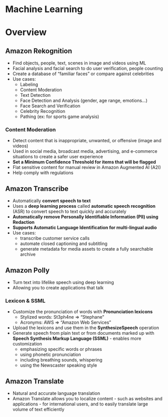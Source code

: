 # Machine Learning

# Overview

## Amazon Rekognition

- Find objects, people, text, scenes in image and videos using ML
- Facial analysis and facial search to do user verification, people counting
- Create a database of “familiar faces” or compare against celebrities
- Use cases:
    - Labeling
    - Content Moderation
    - Text Detection
    - Face Detection and Analysis (gender, age range, emotions…)
    - Face Search and Verification
    - Celebrity Recognition
    - Pathing (ex: for sports game analysis)

### Content Moderation

- Detect content that is inappropriate, unwanted, or offensive (image and videos)
- Used in social media, broadcast media, advertising, and e-commerce situations to create a safer user experience
- **Set a Minimum Confidence Threshold for items that will be flagged**
- Flat sensitive content for manual review in Amazon Augmented AI (A2I)
- Help comply with regulations

## Amazon Transcribe

- Automatically **convert speech to text**
- Uses a **deep learning process** called **automatic speech recognition** (ASR) to convert speech to text quickly and accurately
- **Automatically remove Personally Identifiable Information (PII) using Redaction**
- **Supports Automatic Language Identification for multi-lingual audio**
- Use cases:
    - transcribe customer service calls
    - automate closed captioning and subtitling
    - generate metadata for media assets to create a fully searchable archive

## Amazon Polly

- Turn text into lifelike speech using deep learning
- Allowing you to create applications that talk

### Lexicon & SSML

- Customize the pronunciation of words with **Pronunciation lexicons**
    - Stylized words: St3ph4ne ⇒ “Stephane”
    - Acronyms: AWS ⇒ “Amazon Web Services”
- Upload the lexicons and use them in the **SynthesizeSpeech** operation
- Generate speech from plain text or from documents marked up with **Speech Synthesis Markup Language (SSML)** - enables more customization
    - emphasizing specific words or phrases
    - using phonetic pronunciation
    - including breathing sounds, whispering
    - using the Newscaster speaking style

## Amazon Translate

- Natural and accurate language translation
- Amazon Translate allows you to localize content - such as websites and applications - for international users, and to easily translate large volume of text efficiently